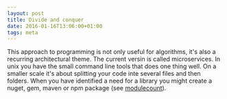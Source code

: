 ```yaml
---
layout: post
title: Divide and conquer
date: 2016-01-16T13:06:00+01:00
tags: meta
---
```


This approach to programming is not only useful for algorithms, it's also a recurring architectural theme. The current versin is called microservices. In unix you have the small command line tools that does one thing well. On a smaller scale it's about splitting your code inte several files and then folders. When you have identified a need for a library you might create a nuget, gem, maven or npm package (see [modulecount](http://www.modulecounts.com/)).

